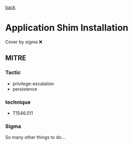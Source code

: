 [back](../index.md)
# Application Shim Installation
Cover by sigma :x: 

## MITRE
### Tactic
  - privilege-escalation
  - persistence

### technique
  - T1546.011

### Sigma

 So many other things to do...